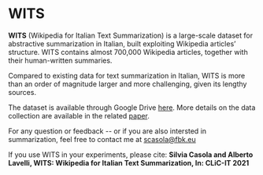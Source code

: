 # WITS

**WITS** (Wikipedia for Italian Text Summarization) is a large-scale dataset for abstractive summarization in Italian, built exploiting Wikipedia articles’ structure. 
WITS contains almost 700,000 Wikipedia articles, together with their human-written summaries. 

Compared to existing data for text summarization in Italian, WITS is more than an order of magnitude larger and more challenging, given its lengthy sources.

The dataset is available through Google Drive [here](https://drive.google.com/file/d/1W-52p4_oUakbr57zZvadoRKSP-vndGlJ/view?usp=sharing).
More details on the data collection are available in the related [paper](http://ceur-ws.org/Vol-3033/paper65.pdf).

For any question or feedback -- or if you are also intersted in summarization, feel free to contact me at [scasola@fbk.eu](mailto:scasola@fbk.eu)


If you use WITS in your experiments, please cite: **Silvia Casola and Alberto Lavelli, WITS: Wikipedia for Italian Text Summarization, In: CLiC-IT 2021**
